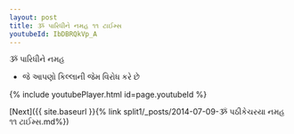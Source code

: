 ```yaml
---
layout: post
title: ૐ પારિધીને નમહ ૧૧ ટાઈમ્સ
youtubeId: IbDBRQkVp_A
---
```

 
 
 ૐ પારિધીને નમહ  
 
 -  જે આપણો કિલ્લાની જેમ વિરોધ કરે છે 
 
  
 
  
 
 
 
 
 
 


{% include youtubePlayer.html id=page.youtubeId %}
 
[Next]({{ site.baseurl }}{% link  split1/_posts/2014-07-09-ૐ પઠીકેચરયા નમહ ૧૧ ટાઈમ્સ.md%})
 
